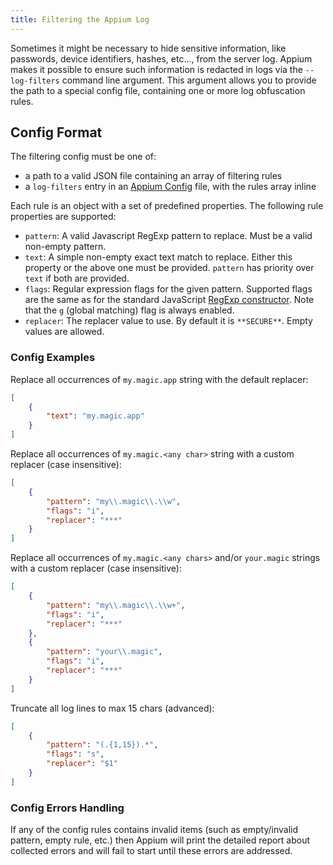 ```yaml
---
title: Filtering the Appium Log
---
```


Sometimes it might be necessary to hide sensitive information, like passwords, device identifiers,
hashes, etc..., from the server log. Appium makes it possible to ensure such information is
redacted in logs via the `--log-filters` command line argument. This argument allows you to provide
the path to a special config file, containing one or more log obfuscation rules.

## Config Format

The filtering config must be one of:

- a path to a valid JSON file containing an array of filtering rules
- a `log-filters` entry in an [Appium Config](./config.md) file, with the rules array inline

Each rule is an object with a set of predefined properties. The following rule properties are
supported:

- `pattern`: A valid Javascript RegExp pattern to replace. Must be a valid non-empty pattern.
- `text`: A simple non-empty exact text match to replace. Either this property or the above one must
  be provided. `pattern` has priority over `text` if both are provided.
- `flags`: Regular expression flags for the given pattern. Supported flags are the same as for the
  standard JavaScript [RegExp constructor](https://developer.mozilla.org/en-US/docs/Web/JavaScript/Guide/Regular_Expressions#Advanced_searching_with_flags_2).
  Note that the `g` (global matching) flag is always enabled.
- `replacer`: The replacer value to use. By default it is `**SECURE**`. Empty values are allowed.

### Config Examples

Replace all occurrences of `my.magic.app` string with the default replacer:

```json
[
    {
        "text": "my.magic.app"
    }
]
```

Replace all occurrences of `my.magic.<any char>` string with a custom replacer (case insensitive):

```json
[
    {
        "pattern": "my\\.magic\\.\\w",
        "flags": "i",
        "replacer": "***"
    }
]
```

Replace all occurrences of `my.magic.<any chars>` and/or `your.magic` strings with a custom
replacer (case insensitive):

```json
[
    {
        "pattern": "my\\.magic\\.\\w+",
        "flags": "i",
        "replacer": "***"
    },
    {
        "pattern": "your\\.magic",
        "flags": "i",
        "replacer": "***"
    }
]
```

Truncate all log lines to max 15 chars (advanced):

```json
[
	{
        "pattern": "(.{1,15}).*",
        "flags": "s",
        "replacer": "$1"
    }
]
```

### Config Errors Handling

If any of the config rules contains invalid items (such as empty/invalid pattern, empty rule, etc.)
then Appium will print the detailed report about collected errors and will fail to start until
these errors are addressed.
